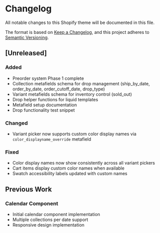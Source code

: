 # Changelog

All notable changes to this Shopify theme will be documented in this file.

The format is based on [Keep a Changelog](https://keepachangelog.com/en/1.0.0/),
and this project adheres to [Semantic Versioning](https://semver.org/spec/v2.0.0.html).

## [Unreleased]

### Added
- Preorder system Phase 1 complete
- Collection metafields schema for drop management (ship_by_date, order_by_date, order_cutoff_date, drop_type)
- Variant metafields schema for inventory control (sold_out)
- Drop helper functions for liquid templates
- Metafield setup documentation
- Drop functionality test snippet

### Changed
- Variant picker now supports custom color display names via `color_displayname_override` metafield

### Fixed
- Color display names now show consistently across all variant pickers
- Cart items display custom color names when available
- Swatch accessibility labels updated with custom names

## Previous Work

### Calendar Component
- Initial calendar component implementation
- Multiple collections per date support
- Responsive design implementation